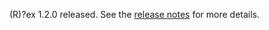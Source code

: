 (R)?ex 1.2.0 released. See the [release notes](../../docs/release_notes/1.2.0.html) for more details.
